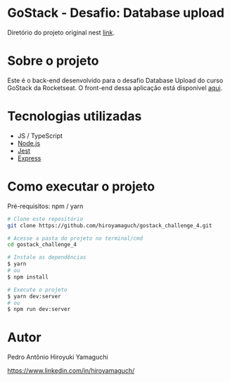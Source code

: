 # GoStack - Desafio: Database upload
Diretório do projeto original nest [link](https://github.com/rocketseat-education/bootcamp-gostack-desafios/tree/master/desafio-database-upload).

# Sobre o projeto
Este é o back-end desenvolvido para o desafio Database Upload do curso GoStack da Rocketseat. O front-end dessa aplicação está disponível [aqui](https://github.com/hiroyamaguch/gostack_challenge_6).

# Tecnologias utilizadas
- JS / TypeScript
- [Node.js](https://nodejs.org/en/)
- [Jest](https://jestjs.io/pt-BR/)
- [Express](https://expressjs.com/pt-br/)

# Como executar o projeto
Pré-requisitos: npm / yarn

```bash
# Clone este repositório
git clone https://github.com/hiroyamaguch/gostack_challenge_4.git

# Acesse a pasta do projeto no terminal/cmd
cd gostack_challenge_4

# Instale as dependências
$ yarn
# ou
$ npm install

# Execute o projeto
$ yarn dev:server
# ou
$ npm run dev:server
```

# Autor

Pedro Antônio Hiroyuki Yamaguchi

https://www.linkedin.com/in/hiroyamaguch/
